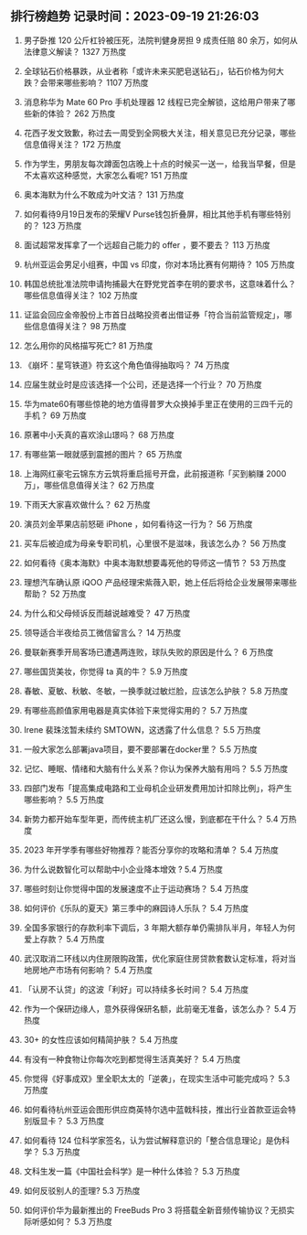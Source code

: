 
## 排行榜趋势 记录时间：2023-09-19 21:26:03
  
  1. 男子卧推 120 公斤杠铃被压死，法院判健身房担 9 成责任赔 80 余万，如何从法律意义解读？ 1327 万热度
    
  2. 全球钻石价格暴跌，从业者称「或许未来买肥皂送钻石」，钻石价格为何大跌？会带来哪些影响？ 1107 万热度
    
  3. 消息称华为 Mate 60 Pro 手机处理器 12 线程已完全解锁，这给用户带来了哪些新的体验？ 262 万热度
    
  4. 花西子发文致歉，称过去一周受到全网极大关注，相关意见已充分记录，哪些信息值得关注？ 172 万热度
    
  5. 作为学生，男朋友每次蹲面包店晚上十点的时候买一送一，给我当早餐，但是不太喜欢这种感觉，大家怎么看呢? 151 万热度
    
  6. 奥本海默为什么不敢成为叶文洁？ 131 万热度
    
  7. 如何看待9月19日发布的荣耀V Purse钱包折叠屏，相比其他手机有哪些特别的？ 123 万热度
    
  8. 面试超常发挥拿了一个远超自己能力的 offer ，要不要去？ 113 万热度
    
  9. 杭州亚运会男足小组赛，中国 vs 印度，你对本场比赛有何期待？ 105 万热度
    
  10. 韩国总统批准法院申请拘捕最大在野党党首李在明的要求书，这意味着什么？哪些信息值得关注？ 102 万热度
    
  11. 证监会回应金帝股份上市首日战略投资者出借证券「符合当前监管规定」，哪些信息值得关注？ 98 万热度
    
  12. 怎么用你的风格描写死亡? 81 万热度
    
  13. 《崩坏：星穹铁道》符⽞这个⻆⾊值得抽取吗？ 74 万热度
    
  14. 应届生就业时是应该选择一个公司，还是选择一个行业？ 70 万热度
    
  15. 华为mate60有哪些惊艳的地方值得普罗大众换掉手里正在使用的三四千元的手机？ 69 万热度
    
  16. 原著中小夭真的喜欢涂山璟吗？ 68 万热度
    
  17. 有哪些第一眼就感到震撼的图片？ 65 万热度
    
  18. 上海网红豪宅云锦东方云筑将重启摇号开盘，此前报道称「买到躺赚 2000 万」，哪些信息值得关注？ 62 万热度
    
  19. 下雨天大家喜欢做什么？ 62 万热度
    
  20. 演员刘金苹果店前怒砸 iPhone ，如何看待这一行为？ 56 万热度
    
  21. 买车后被迫成为母亲专职司机，心里很不是滋味，我该怎么办？ 56 万热度
    
  22. 如何看待《奥本海默》中奥本海默想要毒死他的导师这一情节？ 53 万热度
    
  23. 理想汽车确认原 iQOO 产品经理宋紫薇入职，她上任后将给企业发展带来哪些帮助？ 52 万热度
    
  24. 为什么和父母倾诉反而越说越难受？ 47 万热度
    
  25. 领导适合半夜给员工微信留言么？ 14 万热度
    
  26. 曼联新赛季开局客场已遭遇两连败，球队失败的原因是什么？ 6 万热度
    
  27. 哪些国货美妆，你觉得 ta 真的牛？ 5.9 万热度
    
  28. 春敏、夏敏、秋敏、冬敏，一换季就过敏烂脸，应该怎么护肤？ 5.8 万热度
    
  29. 有哪些高颜值家用电器是真实体验下来觉得实用的？ 5.7 万热度
    
  30. Irene 裴珠泫暂未续约 SMTOWN，这透露了什么信息？ 5.5 万热度
    
  31. 一般大家怎么部署java项目，要不要部署在docker里？ 5.5 万热度
    
  32. 记忆、睡眠、情绪和大脑有什么关系？你认为保养大脑有用吗？ 5.5 万热度
    
  33. 四部门发布「提高集成电路和工业母机企业研发费用加计扣除比例」，将产生哪些影响？ 5.5 万热度
    
  34. 新势力都开始车型年更，而传统主机厂还这么慢，到底都在干什么？ 5.4 万热度
    
  35. 2023 年开学季有哪些好物推荐？能否分享你的攻略和清单？ 5.4 万热度
    
  36. 为什么说数智化可以帮助中小企业降本增效 ? 5.4 万热度
    
  37. 哪些时刻让你觉得中国的发展速度不止于运动赛场？ 5.4 万热度
    
  38. 如何评价《乐队的夏天》第三季中的麻园诗人乐队？ 5.4 万热度
    
  39. 全国多家银行的存款利率下调后，3 年期大额存单仍需排队半月，年轻人为何爱上存款？ 5.4 万热度
    
  40. 武汉取消二环线以内住房限购政策，优化家庭住房贷款套数认定标准，将对当地房地产市场有何影响？ 5.4 万热度
    
  41. 「认房不认贷」的这波「利好」可以持续多长时间？ 5.4 万热度
    
  42. 作为一个保研边缘人，意外获得保研名额，此前毫无准备，该怎么办？ 5.4 万热度
    
  43. 30+ 的女性应该如何精简护肤？ 5.4 万热度
    
  44. 有没有一种食物让你每次吃到都觉得生活真美好？ 5.4 万热度
    
  45. 你觉得《好事成双》里全职太太的「逆袭」，在现实生活中可能完成吗？ 5.3 万热度
    
  46. 如何看待杭州亚运会图形供应商英特尔选中蓝戟科技，推出行业首款亚运会特别版显卡？ 5.3 万热度
    
  47. 如何看待 124 位科学家签名，认为尝试解释意识的「整合信息理论」是伪科学？ 5.3 万热度
    
  48. 文科生发一篇《中国社会科学》是一种什么体验？ 5.3 万热度
    
  49. 如何反驳别人的歪理? 5.3 万热度
    
  50. 如何评价华为最新推出的 FreeBuds Pro 3 将搭载全新音频传输协议？无损实际听感如何？ 5.3 万热度
    